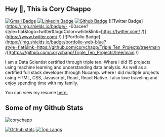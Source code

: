 ## Hey 👋, This is Cory Chappo
[![Gmail Badge](https://img.shields.io/badge/-corychappo@gmail.com-c14438?style=flat&logo=Gmail&logoColor=white&link=mailto:corychappo@gmail.com)](mailto:corychappo@gmail.com) 
[![Linkedin Badge](https://img.shields.io/badge/-https://www.linkedin.com/in/corychappo/-0072b1?style=flat&logo=Linkedin&logoColor=white&link=https://www.linkedin.com/in/https://www.linkedin.com/in/corychappo//)](https://www.linkedin.com/in/https://www.linkedin.com/in/corychappo//) [![Github Badge](https://img.shields.io/badge/-corychapp-grey?style=flat&logo=github&logoColor=white&link=https://github.com/corychapp/)](https://www.github.com/corychapp/) [![Twitter Badge](https://img.shields.io/badge/- -00acee?style=flat&logo=twitter&logoColor=white&link=https://twitter.com/ /)](https://www.twitter.com/ /) [![Portfolio Badge](https://img.shields.io/badge/portfolio-web-blue?style=flat&link=https://github.com/corychapp/Triple_Ten_Projects/tree/main /)](https://github.com/corychapp/Triple_Ten_Projects/tree/main /) <p align='left'>I am a Data Scientist certified through triple ten. Where I did 15 projects using machine learning and understanding data analysis. As well as a certified full stack developer through Nucamp. where I did multiple projects using HTML, CSS, Javascript, React, React Native. I also love traveling and enjoy spending time with my family. </p><p align='left'> You can view my resume <a href='https://docs.google.com/document/d/1VU-g0eBFU_1wIpJJH6z6ov_bcI3Mt4dzhy84hV1mpMA/edit  ' target=_blank><u>here</u>.</a></p>
## Some of my Github Stats
<p align=left> <img src=https://komarev.com/ghpvc/?username=corychapp alt=corychapp /> </p>

[![Github stats](https://github-readme-stats.vercel.app/api?username=corychapp&show_icons=true&include_all_commits=true)](https://github.com/corychapp/github-readme-stats)
[![Top Langs](https://github-readme-stats.vercel.app/api/top-langs/?username=corychapp&layout=compact)](https://github.com/corychapp/github-readme-stats)
